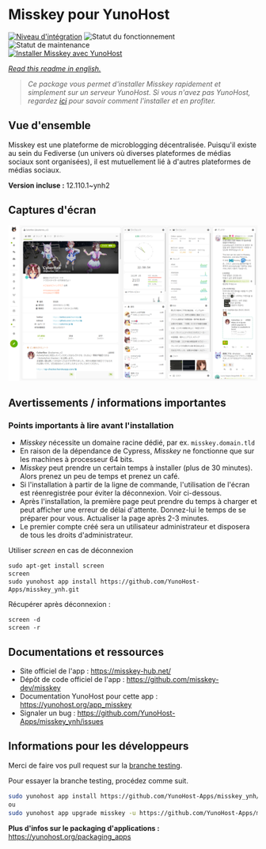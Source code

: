 <!--
N.B.: This README was automatically generated by https://github.com/YunoHost/apps/tree/master/tools/README-generator
It shall NOT be edited by hand.
-->

# Misskey pour YunoHost

[![Niveau d'intégration](https://dash.yunohost.org/integration/misskey.svg)](https://dash.yunohost.org/appci/app/misskey) ![Statut du fonctionnement](https://ci-apps.yunohost.org/ci/badges/misskey.status.svg) ![Statut de maintenance](https://ci-apps.yunohost.org/ci/badges/misskey.maintain.svg)  
[![Installer Misskey avec YunoHost](https://install-app.yunohost.org/install-with-yunohost.svg)](https://install-app.yunohost.org/?app=misskey)

*[Read this readme in english.](./README.md)*

> *Ce package vous permet d'installer Misskey rapidement et simplement sur un serveur YunoHost.
Si vous n'avez pas YunoHost, regardez [ici](https://yunohost.org/#/install) pour savoir comment l'installer et en profiter.*

## Vue d'ensemble

Misskey est une plateforme de microblogging décentralisée. Puisqu'il existe au sein du Fediverse (un univers où diverses plateformes de médias sociaux sont organisées), il est mutuellement lié à d'autres plateformes de médias sociaux.

**Version incluse :** 12.110.1~ynh2

## Captures d'écran

![Capture d'écran de Misskey](./doc/screenshots/screenshot-desktop.png)

## Avertissements / informations importantes

### Points importants à lire avant l'installation

- *Misskey* nécessite un domaine racine dédié, par ex. `misskey.domain.tld`
- En raison de la dépendance de Cypress, *Misskey* ne fonctionne que sur les machines à processeur 64 bits.
- *Misskey* peut prendre un certain temps à installer (plus de 30 minutes). Alors prenez un peu de temps et prenez un café.
- Si l'installation à partir de la ligne de commande, l'utilisation de l'écran est réenregistrée pour éviter la déconnexion. Voir ci-dessous.
- Après l'installation, la première page peut prendre du temps à charger et peut afficher une erreur de délai d'attente. Donnez-lui le temps de se préparer pour vous. Actualiser la page après 2-3 minutes.
- Le premier compte créé sera un utilisateur administrateur et disposera de tous les droits d'administrateur.

Utiliser *screen* en cas de déconnexion

``` 
sudo apt-get install screen
screen
sudo yunohost app install https://github.com/YunoHost-Apps/misskey_ynh.git
```
Récupérer après déconnexion :
```
screen -d
screen -r
```

## Documentations et ressources

* Site officiel de l'app : <https://misskey-hub.net/>
* Dépôt de code officiel de l'app : <https://github.com/misskey-dev/misskey>
* Documentation YunoHost pour cette app : <https://yunohost.org/app_misskey>
* Signaler un bug : <https://github.com/YunoHost-Apps/misskey_ynh/issues>

## Informations pour les développeurs

Merci de faire vos pull request sur la [branche testing](https://github.com/YunoHost-Apps/misskey_ynh/tree/testing).

Pour essayer la branche testing, procédez comme suit.

``` bash
sudo yunohost app install https://github.com/YunoHost-Apps/misskey_ynh/tree/testing --debug
ou
sudo yunohost app upgrade misskey -u https://github.com/YunoHost-Apps/misskey_ynh/tree/testing --debug
```

**Plus d'infos sur le packaging d'applications :** <https://yunohost.org/packaging_apps>

